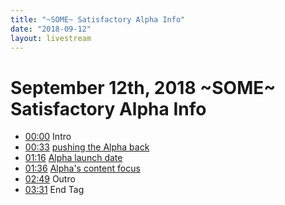 ```yaml
---
title: "~SOME~ Satisfactory Alpha Info"
date: "2018-09-12"
layout: livestream
---
```

# September 12th, 2018 ~SOME~ Satisfactory Alpha Info
* [00:00](https://youtu.be/31XJ1Q_glAw?t=0) Intro
* [00:33](https://youtu.be/31XJ1Q_glAw?t=33) [pushing the Alpha back](./transcriptions/yt-31XJ1Q_glAw,33.2,76.44.md)
* [01:16](https://youtu.be/31XJ1Q_glAw?t=76) [Alpha launch date](./transcriptions/yt-31XJ1Q_glAw,76.44,96.88.md)
* [01:36](https://youtu.be/31XJ1Q_glAw?t=96) [Alpha's content focus](./transcriptions/yt-31XJ1Q_glAw,96.88,169.44.md)
* [02:49](https://youtu.be/31XJ1Q_glAw?t=169) Outro
* [03:31](https://youtu.be/31XJ1Q_glAw?t=211) End Tag
